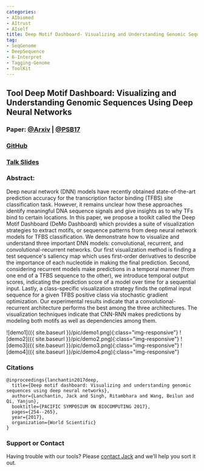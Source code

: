 ```yaml
---
categories:
- AIbiomed
- AItrust
- AIself
title: Deep Motif Dashboard- Visualizing and Understanding Genomic Sequences Using Deep Neural Networks
tag:
- SeqGenome
- DeepSequence
- 6-Interpret
- Tagging-Genome
- ToolKit
---
```

<a name="demo"></a>
## Tool Deep Motif Dashboard: Visualizing and Understanding Genomic Sequences Using Deep Neural Networks

### Paper: [@Arxiv](https://arxiv.org/abs/1608.03644) | [@PSB17](https://psb.stanford.edu/psb-online/proceedings/psb17/lanchantin.pdf)


### [GitHub](https://github.com/QData/DeepMotif)


### [Talk Slides](https://github.com/QData/DeepMotif/blob/master/psb_talk_slides.pdf)

### Abstract:
Deep neural network (DNN) models have recently obtained state-of-the-art prediction accuracy for the transcription factor binding (TFBS) site classification task. However, it remains unclear how these approaches identify meaningful DNA sequence signals and give insights as to why TFs bind to certain locations. In this paper, we propose a toolkit called the Deep Motif Dashboard (DeMo Dashboard) which provides a suite of visualization strategies to extract motifs, or sequence patterns from deep neural network models for TFBS classification. We demonstrate how to visualize and understand three important DNN models: convolutional, recurrent, and convolutional-recurrent networks. Our first visualization method is finding a test sequence's saliency map which uses first-order derivatives to describe the importance of each nucleotide in making the final prediction. Second, considering recurrent models make predictions in a temporal manner (from one end of a TFBS sequence to the other), we introduce temporal output scores, indicating the prediction score of a model over time for a sequential input. Lastly, a class-specific visualization strategy finds the optimal input sequence for a given TFBS positive class via stochastic gradient optimization. Our experimental results indicate that a convolutional-recurrent architecture performs the best among the three architectures. The visualization techniques indicate that CNN-RNN makes predictions by modeling both motifs as well as dependencies among them.



![demo1]({{ site.baseurl }}/pic/demo1.png){:class="img-responsive"}
![demo2]({{ site.baseurl }}/pic/demo2.png){:class="img-responsive"}
![demo3]({{ site.baseurl }}/pic/demo3.png){:class="img-responsive"}
![demo4]({{ site.baseurl }}/pic/demo4.png){:class="img-responsive"}



### Citations

```
@inproceedings{lanchantin2017deep,
  title={Deep motif dashboard: Visualizing and understanding genomic sequences using deep neural networks},
  author={Lanchantin, Jack and Singh, Ritambhara and Wang, Beilun and Qi, Yanjun},
  booktitle={PACIFIC SYMPOSIUM ON BIOCOMPUTING 2017},
  pages={254--265},
  year={2017},
  organization={World Scientific}
}
```


### Support or Contact

Having trouble with our tools? Please [contact Jack](mailto:jacklanchantin@gmail.com) and we’ll help you sort it out.
